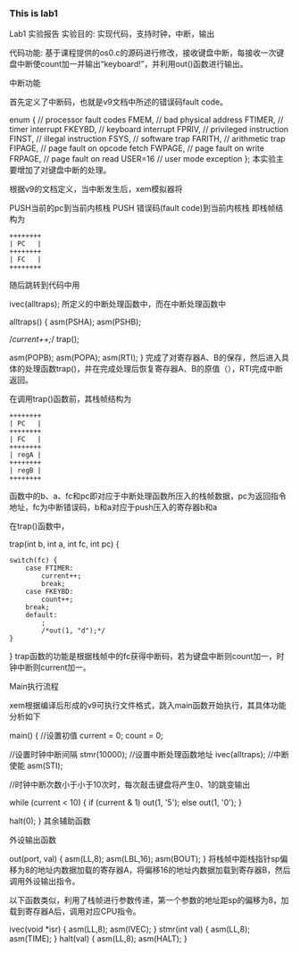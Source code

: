 ### This is lab1


Lab1 实验报告
实验目的:
实现代码，支持时钟，中断，输出

代码功能:
基于课程提供的os0.c的源码进行修改，接收键盘中断，每接收一次键盘中断使count加一并输出“keyboard!”，并利用out()函数进行输出。

中断功能

首先定义了中断码，也就是v9文档中所述的错误码fault code。

enum { // processor fault codes
  FMEM,   // bad physical address
  FTIMER, // timer interrupt
  FKEYBD, // keyboard interrupt
  FPRIV,  // privileged instruction
  FINST,  // illegal instruction
  FSYS,   // software trap
  FARITH, // arithmetic trap
  FIPAGE, // page fault on opcode fetch
  FWPAGE, // page fault on write
  FRPAGE, // page fault on read
  USER=16 // user mode exception
};
本实验主要增加了对键盘中断的处理。

根据v9的文档定义，当中断发生后，xem模拟器将

PUSH当前的pc到当前内核栈
PUSH 错误码(fault code)到当前内核栈
即栈帧结构为

    ++++++++
    | PC   |
    ++++++++
    | FC   |
    ++++++++
随后跳转到代码中用

 ivec(alltraps);
所定义的中断处理函数中，而在中断处理函数中

alltraps()
{
  asm(PSHA);
  asm(PSHB);

  /*current++;*/
  trap();

  asm(POPB);
  asm(POPA);
  asm(RTI);
}
完成了对寄存器A、B的保存，然后进入具体的处理函数trap()，并在完成处理后恢复寄存器A、B的原值（），RTI完成中断返回。

在调用trap()函数前，其栈帧结构为

    ++++++++
    | PC   |
    ++++++++
    | FC   |
    ++++++++
    | regA |
    ++++++++
    | regB |
    ++++++++
函数中的b、a、fc和pc即对应于中断处理函数所压入的栈帧数据，pc为返回指令地址，fc为中断错误码，b和a对应于push压入的寄存器b和a

在trap()函数中，

trap(int b, int a, int fc, int pc)
{

    switch(fc) {
        case FTIMER:
            current++;
            break;
        case FKEYBD:
            count++;
	    break;
        default:
            ;
            /*out(1, "d");*/
    }
}
trap函数的功能是根据栈帧中的fc获得中断码，若为键盘中断则count加一，时钟中断则current加一。

Main执行流程

xem根据编译后形成的v9可执行文件格式，跳入main函数开始执行，其具体功能分析如下

main()
{
//设置初值
  current = 0;
  count = 0;

//设置时钟中断间隔
  stmr(10000);
//设置中断处理函数地址
  ivec(alltraps);
//中断使能
  asm(STI);

//时钟中断次数小于小于10次时，每次敲击键盘将产生0、1的跳变输出

  while (current < 10) {
    if (current & 1) out(1, '5'); else out(1, '0');
  }

  halt(0);
}
其余辅助函数

外设输出函数

out(port, val)  { asm(LL,8); asm(LBL,16); asm(BOUT); }
将栈帧中距栈指针sp偏移为8的地址内数据加载的寄存器A，将偏移16的地址内数据加载到寄存器B，然后调用外设输出指令。

以下函数类似，利用了栈帧进行参数传递，第一个参数的地址距sp的偏移为8，加载到寄存器A后，调用对应CPU指令。

ivec(void *isr) { asm(LL,8); asm(IVEC); }
stmr(int val)   { asm(LL,8); asm(TIME); }
halt(val)       { asm(LL,8); asm(HALT); }




